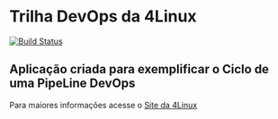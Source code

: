 # Trilha DevOps da 4Linux

<!-- Altere a Flag abaixo com sua URL do Travis -->
[![Build Status](https://travis-ci.org/rodrigoulyssesofc/DevOpsLab-HelloWorld.svg?branch=master)](https://travis-ci.org/rodrigoulyssesofc/DevOpsLab-HelloWorld)

## Aplicação criada para exemplificar o Ciclo de uma PipeLine DevOps


Para maiores informações acesse o [Site da 4Linux](https://www.4linux.com.br/cursos/devops)
